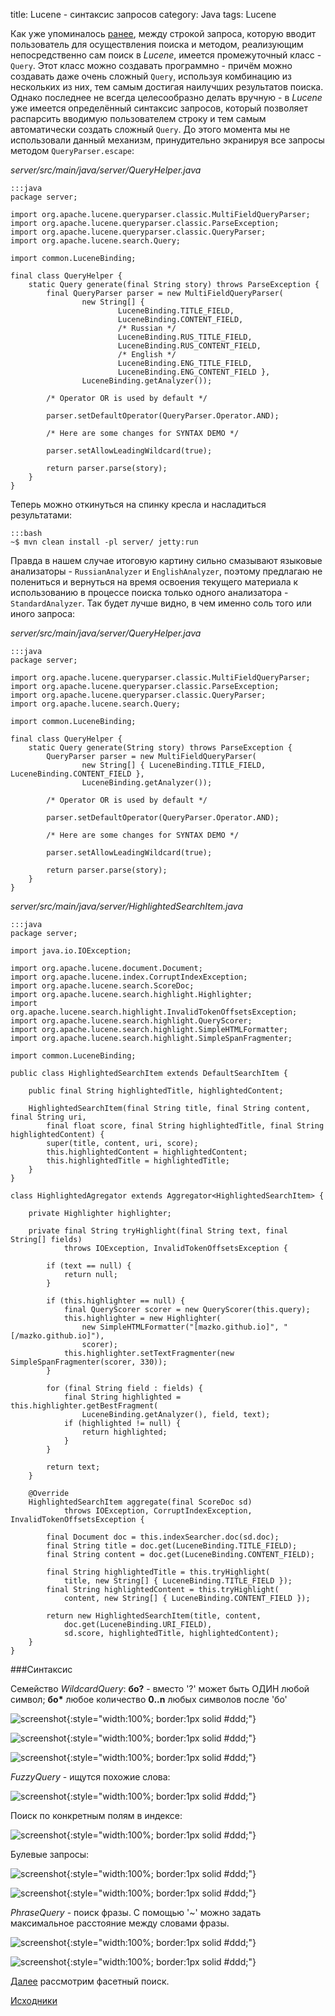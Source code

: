 title: Lucene - синтаксис запросов
category: Java
tags: Lucene


Как уже упоминалось [ранее]({filename}../2012-10-21-lucene-real-world---simple-search/2012-10-21-lucene-real-world---simple-search.md), между строкой запроса, которую вводит пользователь для осуществления поиска и  методом, реализующим непосредственно сам поиск в *Lucene*, имеется промежуточный класс - `Query`. Этот класс можно создавать программно - причём можно создавать даже очень сложный  `Query`, используя комбинацию из нескольких из них, тем самым достигая наилучших результатов поиска. Однако последнее не всегда целесообразно делать вручную - в *Lucene* уже имеется определённый синтаксис запросов, который позволяет распарсить вводимую пользователем строку и тем самым автоматически создать сложный `Query`. До этого момента мы не использовали данный механизм, принудительно экранируя все запросы методом `QueryParser.escape`:

*server/src/main/java/server/QueryHelper.java*

    :::java
    package server;

    import org.apache.lucene.queryparser.classic.MultiFieldQueryParser;
    import org.apache.lucene.queryparser.classic.ParseException;
    import org.apache.lucene.queryparser.classic.QueryParser;
    import org.apache.lucene.search.Query;

    import common.LuceneBinding;

    final class QueryHelper {
        static Query generate(final String story) throws ParseException {
            final QueryParser parser = new MultiFieldQueryParser(
                    new String[] { 
                            LuceneBinding.TITLE_FIELD, 
                            LuceneBinding.CONTENT_FIELD,
                            /* Russian */
                            LuceneBinding.RUS_TITLE_FIELD, 
                            LuceneBinding.RUS_CONTENT_FIELD,
                            /* English */
                            LuceneBinding.ENG_TITLE_FIELD, 
                            LuceneBinding.ENG_CONTENT_FIELD },
                    LuceneBinding.getAnalyzer());
            
            /* Operator OR is used by default */

            parser.setDefaultOperator(QueryParser.Operator.AND);

            /* Here are some changes for SYNTAX DEMO */

            parser.setAllowLeadingWildcard(true);

            return parser.parse(story);
        }
    }

Теперь можно откинуться на спинку кресла и насладиться результатами: 

    :::bash
    ~$ mvn clean install -pl server/ jetty:run

Правда в нашем случае итоговую картину сильно смазывают языковые анализаторы - `RussianAnalyzer` и `EnglishAnalyzer`, поэтому предлагаю не полениться и вернуться на время освоения текущего материала к использованию в процессе поиска только одного анализатора - `StandardAnalyzer`. Так будет лучше видно, в чем именно соль того или иного запроса:

*server/src/main/java/server/QueryHelper.java*

    :::java
    package server;

    import org.apache.lucene.queryparser.classic.MultiFieldQueryParser;
    import org.apache.lucene.queryparser.classic.ParseException;
    import org.apache.lucene.queryparser.classic.QueryParser;
    import org.apache.lucene.search.Query;

    import common.LuceneBinding;

    final class QueryHelper {
        static Query generate(String story) throws ParseException {
            QueryParser parser = new MultiFieldQueryParser(
                    new String[] { LuceneBinding.TITLE_FIELD, LuceneBinding.CONTENT_FIELD }, 
                    LuceneBinding.getAnalyzer());

            /* Operator OR is used by default */

            parser.setDefaultOperator(QueryParser.Operator.AND);

            /* Here are some changes for SYNTAX DEMO */

            parser.setAllowLeadingWildcard(true);

            return parser.parse(story);
        }
    }

*server/src/main/java/server/HighlightedSearchItem.java*

    :::java
    package server;

    import java.io.IOException;

    import org.apache.lucene.document.Document;
    import org.apache.lucene.index.CorruptIndexException;
    import org.apache.lucene.search.ScoreDoc;
    import org.apache.lucene.search.highlight.Highlighter;
    import org.apache.lucene.search.highlight.InvalidTokenOffsetsException;
    import org.apache.lucene.search.highlight.QueryScorer;
    import org.apache.lucene.search.highlight.SimpleHTMLFormatter;
    import org.apache.lucene.search.highlight.SimpleSpanFragmenter;

    import common.LuceneBinding;

    public class HighlightedSearchItem extends DefaultSearchItem {

        public final String highlightedTitle, highlightedContent;

        HighlightedSearchItem(final String title, final String content, final String uri, 
            final float score, final String highlightedTitle, final String highlightedContent) {
            super(title, content, uri, score);
            this.highlightedContent = highlightedContent;
            this.highlightedTitle = highlightedTitle;
        }
    }

    class HighlightedAgregator extends Aggregator<HighlightedSearchItem> {

        private Highlighter highlighter;

        private final String tryHighlight(final String text, final String[] fields)
                throws IOException, InvalidTokenOffsetsException {

            if (text == null) {
                return null;
            }

            if (this.highlighter == null) {
                final QueryScorer scorer = new QueryScorer(this.query);
                this.highlighter = new Highlighter(
                    new SimpleHTMLFormatter("[mazko.github.io]", "[/mazko.github.io]"),
                    scorer);
                this.highlighter.setTextFragmenter(new SimpleSpanFragmenter(scorer, 330));
            }

            for (final String field : fields) {
                final String highlighted = this.highlighter.getBestFragment(
                    LuceneBinding.getAnalyzer(), field, text);
                if (highlighted != null) {
                    return highlighted;
                }
            }

            return text;
        }

        @Override
        HighlightedSearchItem aggregate(final ScoreDoc sd)
                throws IOException, CorruptIndexException, InvalidTokenOffsetsException {

            final Document doc = this.indexSearcher.doc(sd.doc);
            final String title = doc.get(LuceneBinding.TITLE_FIELD);
            final String content = doc.get(LuceneBinding.CONTENT_FIELD);

            final String highlightedTitle = this.tryHighlight(
                title, new String[] { LuceneBinding.TITLE_FIELD });
            final String highlightedContent = this.tryHighlight(
                content, new String[] { LuceneBinding.CONTENT_FIELD });

            return new HighlightedSearchItem(title, content, 
                doc.get(LuceneBinding.URI_FIELD), 
                sd.score, highlightedTitle, highlightedContent);
        }
    }

###Синтаксис

Семейство *WildcardQuery*: **бо?** - вместо '?' может быть ОДИН любой символ; **бо\*** любое количество **0..n** любых символов после 'бо'

![screenshot]({attach}prefix1.png){:style="width:100%; border:1px solid #ddd;"}

![screenshot]({attach}prefix2.png){:style="width:100%; border:1px solid #ddd;"}

![screenshot]({attach}prefix3.png){:style="width:100%; border:1px solid #ddd;"}

*FuzzyQuery* - ищутся похожие слова:

![screenshot]({attach}fuzzy.png){:style="width:100%; border:1px solid #ddd;"}

Поиск по конкретным полям в индексе:

![screenshot]({attach}field.png){:style="width:100%; border:1px solid #ddd;"}

Булевые запросы:

![screenshot]({attach}content_boolean.png){:style="width:100%; border:1px solid #ddd;"}

![screenshot]({attach}field_boolean_not.png){:style="width:100%; border:1px solid #ddd;"}

*PhraseQuery* - поиск фразы. С помощью '~' можно задать максимальное расстояние между словами фразы.

![screenshot]({attach}phrase.png){:style="width:100%; border:1px solid #ddd;"}

![screenshot]({attach}phrase_fuzzy.png){:style="width:100%; border:1px solid #ddd;"}

[Далее]({filename}../2016-05-15-lucene-facet/2016-05-15-lucene-facet.md) рассмотрим фасетный поиск.

[Исходники]({attach}lucene-tutorial.zip)
